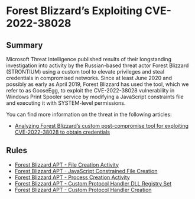 # Forest Blizzard’s Exploiting CVE-2022-38028

## Summary

Microsoft Threat Intelligence published results of their longstanding investigation into activity by the Russian-based threat actor Forest Blizzard (STRONTIUM) using a custom tool to elevate privileges and steal credentials in compromised networks. Since at least June 2020 and possibly as early as April 2019, Forest Blizzard has used the tool, which we refer to as GooseEgg, to exploit the CVE-2022-38028 vulnerability in Windows Print Spooler service by modifying a JavaScript constraints file and executing it with SYSTEM-level permissions. 

You can find more information on the threat in the following articles:

- [Analyzing Forest Blizzard’s custom post-compromise tool for exploiting CVE-2022-38028 to obtain credentials](https://www.microsoft.com/en-us/security/blog/2024/04/22/analyzing-forest-blizzards-custom-post-compromise-tool-for-exploiting-cve-2022-38028-to-obtain-credentials/)

## Rules

- [Forest Blizzard APT - File Creation Activity](./file_event_win_apt_forest_blizzard_activity.yml)
- [Forest Blizzard APT - JavaScript Constrained File Creation](./file_event_win_apt_forest_blizzard_constrained_js.yml)
- [Forest Blizzard APT - Process Creation Activity](./proc_cration_win_apt_forest_blizzard_activity.yml)
- [Forest Blizzard APT - Custom Protocol Handler DLL Registry Set](./registry_set_apt_forest_blizzard_custom_protocol_handler.yml)
- [Forest Blizzard APT - Custom Protocol Handler Creation](./registry_set_apt_forest_blizzard_custom_protocol_handler_dll.yml)

